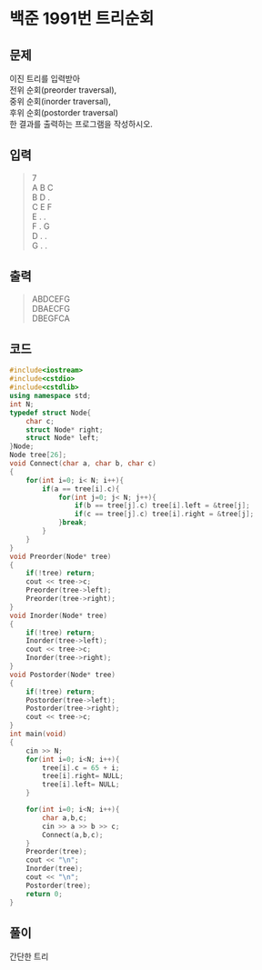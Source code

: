 # 백준 1991번 트리순회

## 문제
이진 트리를 입력받아 </br>
전위 순회(preorder traversal),</br>
중위 순회(inorder traversal), </br>
후위 순회(postorder traversal)</br>
한 결과를 출력하는 프로그램을 작성하시오.</br>

## 입력
> 7</br>
A B C</br>
B D .</br>
C E F</br>
E . .</br>
F . G</br>
D . .</br>
G . .</br>

## 출력
> ABDCEFG</br>
DBAECFG</br>
DBEGFCA</br>

## 코드
```c++
#include<iostream>
#include<cstdio>
#include<cstdlib>
using namespace std;
int N;
typedef struct Node{
    char c;
    struct Node* right;
    struct Node* left;
}Node;
Node tree[26];
void Connect(char a, char b, char c)
{
    for(int i=0; i< N; i++){
        if(a == tree[i].c){
            for(int j=0; j< N; j++){
                if(b == tree[j].c) tree[i].left = &tree[j];
                if(c == tree[j].c) tree[i].right = &tree[j];
            }break;
        }
    }
}
void Preorder(Node* tree)
{
    if(!tree) return;
    cout << tree->c;
    Preorder(tree->left);
    Preorder(tree->right);
}
void Inorder(Node* tree)
{
    if(!tree) return;
    Inorder(tree->left);
    cout << tree->c;
    Inorder(tree->right);
}
void Postorder(Node* tree)
{
    if(!tree) return;
    Postorder(tree->left);
    Postorder(tree->right);
    cout << tree->c;
}
int main(void)
{
    cin >> N;
    for(int i=0; i<N; i++){
        tree[i].c = 65 + i;
        tree[i].right= NULL;
        tree[i].left= NULL;
    }

    for(int i=0; i<N; i++){
        char a,b,c;
        cin >> a >> b >> c;
        Connect(a,b,c);
    }
    Preorder(tree);
    cout << "\n";
    Inorder(tree);
    cout << "\n";
    Postorder(tree);
    return 0;
}
```

## 풀이
간단한 트리 
